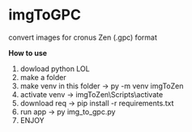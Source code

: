 # **imgToGPC**
convert images for cronus Zen (.gpc) format

**How to use**

1. dowload python LOL
2. make a folder 
3. make venv in this folder  ->  py -m venv imgToZen
4. activate venv -> imgToZen\Scripts\activate
5. download req -> pip install -r requirements.txt
6. run app -> py img_to_gpc.py
7.  ENJOY 
